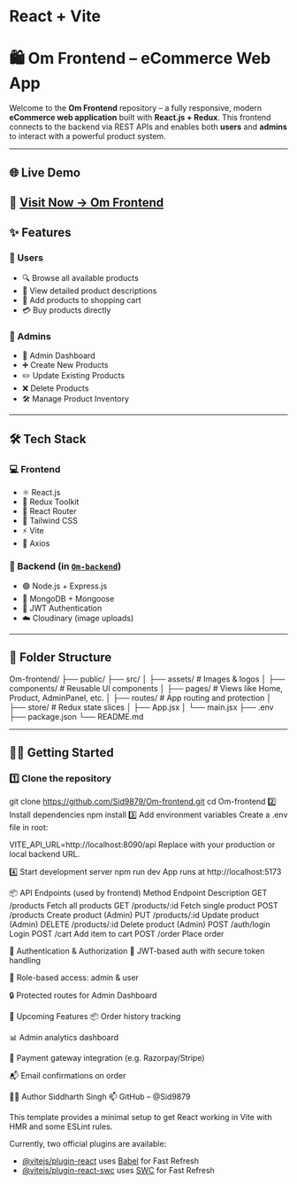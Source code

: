 # React + Vite

# 🛍️ Om Frontend – eCommerce Web App

Welcome to the **Om Frontend** repository – a fully responsive, modern **eCommerce web application** built with **React.js + Redux**. This frontend connects to the backend via REST APIs and enables both **users** and **admins** to interact with a powerful product system.

---

## 🌐 Live Demo

🔗 **[Visit Now → Om Frontend](https://om-frontend.vercel.app/login)**  
---

## ✨ Features

### 👤 Users
- 🔍 Browse all available products
- 📄 View detailed product descriptions
- 🛒 Add products to shopping cart
- 💳 Buy products directly

### 🔐 Admins
- 🧾 Admin Dashboard
- ➕ Create New Products
- ✏️ Update Existing Products
- ❌ Delete Products
- 🛠️ Manage Product Inventory

---

## 🛠️ Tech Stack

### 💻 Frontend
- ⚛️ React.js
- 🎯 Redux Toolkit
- 🔗 React Router
- 🎨 Tailwind CSS
- ⚡ Vite
- 📡 Axios

### 🧠 Backend (in [`Om-backend`](https://github.com/Sid9879/Om-backend))
- 🟢 Node.js + Express.js
- 🍃 MongoDB + Mongoose
- 🔐 JWT Authentication
- ☁️ Cloudinary (image uploads)

---

## 📁 Folder Structure

Om-frontend/
├── public/
├── src/
│ ├── assets/ # Images & logos
│ ├── components/ # Reusable UI components
│ ├── pages/ # Views like Home, Product, AdminPanel, etc.
│ ├── routes/ # App routing and protection
│ ├── store/ # Redux state slices
│ ├── App.jsx
│ └── main.jsx
├── .env
├── package.json
└── README.md



---

## 🧑‍💻 Getting Started

### 1️⃣ Clone the repository

git clone https://github.com/Sid9879/Om-frontend.git
cd Om-frontend
2️⃣ Install dependencies
npm install
3️⃣ Add environment variables
Create a .env file in root:

VITE_API_URL=http://localhost:8090/api
Replace with your production or local backend URL.

4️⃣ Start development server
npm run dev
App runs at http://localhost:5173

📦 API Endpoints (used by frontend)
Method	Endpoint	Description
GET	/products	Fetch all products
GET	/products/:id	Fetch single product
POST	/products	Create product (Admin)
PUT	/products/:id	Update product (Admin)
DELETE	/products/:id	Delete product (Admin)
POST	/auth/login	Login
POST	/cart	Add item to cart
POST	/order	Place order

🧪 Authentication & Authorization
🔐 JWT-based auth with secure token handling

👤 Role-based access: admin & user

🔒 Protected routes for Admin Dashboard

🔮 Upcoming Features
📦 Order history tracking

📊 Admin analytics dashboard

💸 Payment gateway integration (e.g. Razorpay/Stripe)

📬 Email confirmations on order

👨‍🎓 Author
Siddharth Singh
📫 GitHub – @Sid9879



This template provides a minimal setup to get React working in Vite with HMR and some ESLint rules.

Currently, two official plugins are available:

- [@vitejs/plugin-react](https://github.com/vitejs/vite-plugin-react/blob/main/packages/plugin-react/README.md) uses [Babel](https://babeljs.io/) for Fast Refresh
- [@vitejs/plugin-react-swc](https://github.com/vitejs/vite-plugin-react-swc) uses [SWC](https://swc.rs/) for Fast Refresh
